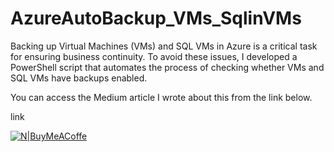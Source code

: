 # AzureAutoBackup_VMs_SqlinVMs
Backing up Virtual Machines (VMs) and SQL VMs in Azure is a critical task for ensuring business continuity. To avoid these issues, I developed a PowerShell script that automates the process of checking whether VMs and SQL VMs have backups enabled.





You can access the Medium article I wrote about this from the link below.

link


[![N|BuyMeACoffe](https://uxwing.com/wp-content/themes/uxwing/images/buymeacoffee.png)](https://medium.com/r/?url=https%3A%2F%2Fbuymeacoffee.com%2Ffiratgulec)
